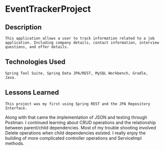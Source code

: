 # EventTrackerProject

## Description
	This application allows a user to track information related to a job application. Including company details, contact information, interview questions, and offer details. 

## Technologies Used
	Spring Tool Suite, Spring Data JPA/REST, MySQL Workbench, Gradle, Java.

## Lessons Learned

	This project was my first using Spring REST and the JPA Repository Interface.
Along with that came the implementation of JSON and testing through Postman.
I continued learning about CRUD operations and the relationship between parent/child dependencies. Most of my trouble shooting involved Delete operations when child dependencies existed. 
I really enjoy the building of more complicated  controller operations and ServiceImpl methods.
